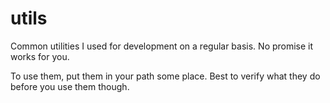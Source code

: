 # utils
Common utilities I used for development on a regular basis.  No promise it works for you.

To use them, put them in your path some place.  Best to verify what they do before you use them though.

